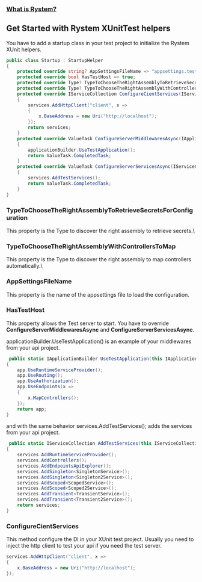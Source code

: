 ﻿### [What is Rystem?](https://github.com/KeyserDSoze/Rystem)

## Get Started with Rystem XUnitTest helpers
You have to add a startup class in your test project to initialize the Rystem XUnit helpers. 

```csharp
public class Startup : StartupHelper
{
    protected override string? AppSettingsFileName => "appsettings.test.json";
    protected override bool HasTestHost => true;
    protected override Type? TypeToChooseTheRightAssemblyToRetrieveSecretsForConfiguration => typeof(Startup);
    protected override Type? TypeToChooseTheRightAssemblyWithControllersToMap => typeof(ServiceController);
    protected override IServiceCollection ConfigureCientServices(IServiceCollection services)
    {
        services.AddHttpClient("client", x =>
        {
            x.BaseAddress = new Uri("http://localhost");
        });
        return services;
    }
    protected override ValueTask ConfigureServerMiddlewaresAsync(IApplicationBuilder applicationBuilder, IServiceProvider serviceProvider)
    {
        applicationBuilder.UseTestApplication();
        return ValueTask.CompletedTask;
    }
    protected override ValueTask ConfigureServerServicesAsync(IServiceCollection services, IConfiguration configuration)
    {
        services.AddTestServices();
        return ValueTask.CompletedTask;
    }
}
```

### TypeToChooseTheRightAssemblyToRetrieveSecretsForConfiguration
This property is the Type to discover the right assembly to retrieve secrets.\

### TypeToChooseTheRightAssemblyWithControllersToMap
This property is the Type to discover the right assembly to map controllers automatically.\

### AppSettingsFileName
This property is the name of the appsettings file to load the configuration.

### HasTestHost
This property allows the Test server to start. You have to override **ConfigureServerMiddlewaresAsync** and **ConfigureServerServicesAsync**.

applicationBuilder.UseTestApplication() is an example of your middlewares from your api project.

```csharp
 public static IApplicationBuilder UseTestApplication(this IApplicationBuilder app)
{
    app.UseRuntimeServiceProvider();
    app.UseRouting();
    app.UseAuthorization();
    app.UseEndpoints(x =>
    {
        x.MapControllers();
    });
    return app;
}
```

and with the same behavior services.AddTestServices(); adds the services from your api project.

```csharp
 public static IServiceCollection AddTestServices(this IServiceCollection services)
{
    services.AddRuntimeServiceProvider();
    services.AddControllers();
    services.AddEndpointsApiExplorer();
    services.AddSingleton<SingletonService>();
    services.AddSingleton<Singleton2Service>();
    services.AddScoped<ScopedService>();
    services.AddScoped<Scoped2Service>();
    services.AddTransient<TransientService>();
    services.AddTransient<Transient2Service>();
    return services;
}
```

### ConfigureCientServices
This method configure the DI in your XUnit test project. Usually you need to inject the http client to test your api if you need the test server.

```csharp
services.AddHttpClient("client", x =>
{
    x.BaseAddress = new Uri("http://localhost");
});
```


